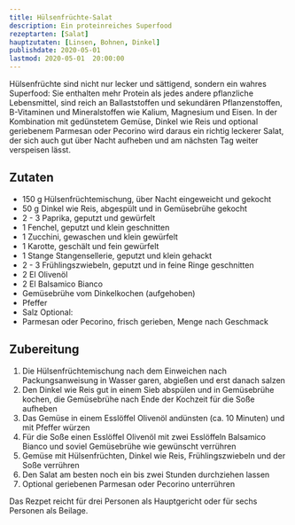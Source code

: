 ```yaml
---
title: Hülsenfrüchte-Salat
description: Ein proteinreiches Superfood
rezeptarten: [Salat]
hauptzutaten: [Linsen, Bohnen, Dinkel]
publishdate: 2020-05-01
lastmod: 2020-05-01  20:00:00
---
```


Hülsenfrüchte sind nicht nur lecker und sättigend, sondern ein wahres Superfood: Sie enthalten mehr Protein als jedes andere pflanzliche Lebensmittel, sind reich an Ballaststoffen und sekundären Pflanzenstoffen, B-Vitaminen und Mineralstoffen wie Kalium, Magnesium und Eisen. In der Kombination mit gedünstetem Gemüse, Dinkel wie Reis und optional geriebenem Parmesan oder Pecorino wird daraus ein richtig leckerer Salat, der sich auch gut über Nacht aufheben und am nächsten Tag weiter verspeisen lässt.


## Zutaten

- 150 g Hülsenfrüchtemischung, über Nacht eingeweicht und gekocht
- 50 g Dinkel wie Reis, abgespült und in Gemüsebrühe gekocht
- 2 - 3 Paprika, geputzt und gewürfelt
- 1 Fenchel, geputzt und klein geschnitten
- 1 Zucchini, gewaschen und klein gewürfelt
- 1 Karotte, geschält und fein gewürfelt
- 1 Stange Stangensellerie, geputzt und klein gehackt
- 2 - 3 Frühlingszwiebeln, geputzt und in feine Ringe geschnitten
- 2 El Olivenöl
- 2 El Balsamico Bianco
- Gemüsebrühe vom Dinkelkochen (aufgehoben)
- Pfeffer
- Salz
Optional:
- Parmesan oder Pecorino, frisch gerieben, Menge nach Geschmack



## Zubereitung

1. Die Hülsenfrüchtemischung nach dem Einweichen nach Packungsanweisung in Wasser garen, abgießen und erst danach salzen
2. Den Dinkel wie Reis gut in einem Sieb abspülen und in Gemüsebrühe kochen, die Gemüsebrühe nach Ende der Kochzeit für die Soße aufheben
3. Das Gemüse in einem Esslöffel Olivenöl andünsten (ca. 10 Minuten) und mit Pfeffer würzen
4. Für die Soße einen Esslöffel Olivenöl mit zwei Esslöffeln Balsamico Bianco und soviel Gemüsebrühe wie gewünscht verrühren
5. Gemüse mit Hülsenfrüchten, Dinkel wie Reis, Frühlingszwiebeln und der Soße verrühren
6. Den Salat am besten noch ein bis zwei Stunden durchziehen lassen
7. Optional geriebenen Parmesan oder Pecorino unterrühren

Das Rezpet reicht für drei Personen als Hauptgericht oder für sechs Personen als Beilage.
